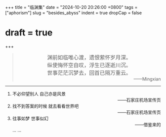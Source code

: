 +++
title = "临渊集"
date = "2024-10-20 20:26:00 +0800"
tags = ["aphorism"]
slug = "besides_abyss"
indent = true
dropCap = false
# draft = true
+++

> <div style="text-align: center; font-size: 17px">渊前如临唯心渡，遗恨萦怀岁月深。 </div>    
> <div style="text-align: center; font-size: 17px">纵使悔怀空自叹，浮生已逐逝川沉。</div>  
> <div style="text-align: center; font-size: 17px">世事茫茫沉梦去，回首已隔万重云。</div> 
> <div style="text-align:right"> ——Mingxian</div>

---
 
1. 不必仰望别人 自己亦是风景
   <div style="text-align:right"> ——石家庄机场宣传页  </div>
2. 找不到答案的时候 就去看看世界吧
   <div style="text-align:right"> ——石家庄机场宣传页  </div>
3. 往事如梦 世事似幻
    <div style="text-align:right"> ——借鉴来的 </div>
   ... ...
